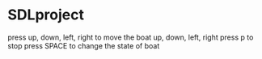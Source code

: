 # SDLproject
press up, down, left, right to move the boat up, down, left, right
press p to stop
press SPACE to change the state of boat
